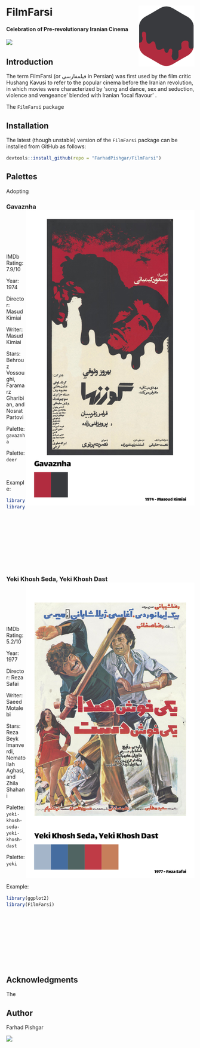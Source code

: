 # FilmFarsi <img src="man/figure/logo.png" align="right" width="150" />

<!-- badges: start -->
#### Celebration of Pre-revolutionary Iranian Cinema
<!-- badges: end -->

[![](https://img.shields.io/badge/github%20version-0.0.1-success.svg?color=orange&style=for-the-badge)](https://github.com/FarhadPishgar/FilmFarsi)

## Introduction

The term FilmFarsi (or فیلمفارسی in Persian) was first used by the film critic Hushang Kavusi to refer to the popular cinema before the Iranian revolution, in which movies were characterized by ‘song and dance, sex and seduction, violence and vengeance’ blended with Iranian ‘local flavour’ .

The `FilmFarsi` package

## Installation

The latest (though unstable) version of the `FilmFarsi` package can be installed from GitHub as follows:

``` r
devtools::install_github(repo = "FarhadPishgar/FilmFarsi")
```

## Palettes

Adopting

### Gavaznha <img src="man/figure/palettes/gavaznha.png" align="right" width="452" />

<br><br><br><br><br>

IMDb Rating: 7.9/10

Year: 1974

Director: Masud Kimiai

Writer: Masud Kimiai

Stars: Behrouz Vossoughi, Faramarz Gharibian, and Nosrat Partovi

Palette: `gavaznha`

Palette: `deer`

<br>

Example:

``` r
library(ggplot2)
library(FilmFarsi)











```

### Yeki Khosh Seda, Yeki Khosh Dast <img src="man/figure/palettes/yeki%20khosh%20seda%2C%20yeki%20khosh%20dast.png" align="right" width="452" />

<br><br><br><br><br>

IMDb Rating: 5.2/10

Year: 1977

Director: Reza Safai

Writer: Saeed Motalebi

Stars: Reza Beyk Imanverdi, Nematollah Aghasi, and Zhila Shahani

Palette: `yeki-khosh-seda-yeki-khosh-dast`

Palette: `yeki`

<br>

Example:

``` r
library(ggplot2)
library(FilmFarsi)











```


## Acknowledgments
The

## Author
Farhad Pishgar

[![](https://img.shields.io/twitter/follow/FarhadPishgar.svg?color=orange&style=for-the-badge)](https://twitter.com/FarhadPishgar)
